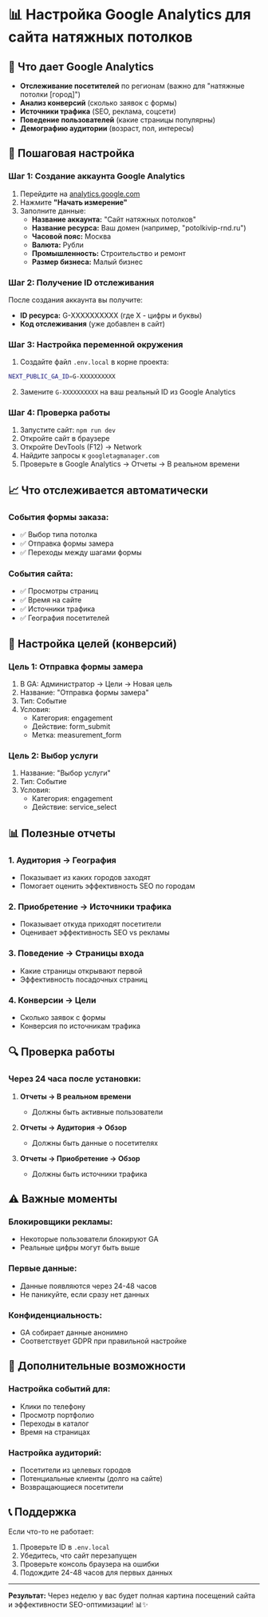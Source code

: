 # 📊 Настройка Google Analytics для сайта натяжных потолков

## 🎯 Что дает Google Analytics

- **Отслеживание посетителей** по регионам (важно для "натяжные потолки [город]")
- **Анализ конверсий** (сколько заявок с формы)
- **Источники трафика** (SEO, реклама, соцсети)
- **Поведение пользователей** (какие страницы популярны)
- **Демографию аудитории** (возраст, пол, интересы)

## 🔧 Пошаговая настройка

### Шаг 1: Создание аккаунта Google Analytics

1. Перейдите на [analytics.google.com](https://analytics.google.com)
2. Нажмите **"Начать измерение"**
3. Заполните данные:
   - **Название аккаунта:** "Сайт натяжных потолков"
   - **Название ресурса:** Ваш домен (например, "potolkivip-rnd.ru")
   - **Часовой пояс:** Москва
   - **Валюта:** Рубли
   - **Промышленность:** Строительство и ремонт
   - **Размер бизнеса:** Малый бизнес

### Шаг 2: Получение ID отслеживания

После создания аккаунта вы получите:
- **ID ресурса:** G-XXXXXXXXXX (где X - цифры и буквы)
- **Код отслеживания** (уже добавлен в сайт)

### Шаг 3: Настройка переменной окружения

1. Создайте файл `.env.local` в корне проекта:
```bash
NEXT_PUBLIC_GA_ID=G-XXXXXXXXXX
```

2. Замените `G-XXXXXXXXXX` на ваш реальный ID из Google Analytics

### Шаг 4: Проверка работы

1. Запустите сайт: `npm run dev`
2. Откройте сайт в браузере
3. Откройте DevTools (F12) → Network
4. Найдите запросы к `googletagmanager.com`
5. Проверьте в Google Analytics → Отчеты → В реальном времени

## 📈 Что отслеживается автоматически

### События формы заказа:
- ✅ Выбор типа потолка
- ✅ Отправка формы замера
- ✅ Переходы между шагами формы

### События сайта:
- ✅ Просмотры страниц
- ✅ Время на сайте
- ✅ Источники трафика
- ✅ География посетителей

## 🎯 Настройка целей (конверсий)

### Цель 1: Отправка формы замера
1. В GA: Администратор → Цели → Новая цель
2. Название: "Отправка формы замера"
3. Тип: Событие
4. Условия: 
   - Категория: engagement
   - Действие: form_submit
   - Метка: measurement_form

### Цель 2: Выбор услуги
1. Название: "Выбор услуги"
2. Тип: Событие
3. Условия:
   - Категория: engagement
   - Действие: service_select

## 📊 Полезные отчеты

### 1. Аудитория → География
- Показывает из каких городов заходят
- Помогает оценить эффективность SEO по городам

### 2. Приобретение → Источники трафика
- Показывает откуда приходят посетители
- Оценивает эффективность SEO vs рекламы

### 3. Поведение → Страницы входа
- Какие страницы открывают первой
- Эффективность посадочных страниц

### 4. Конверсии → Цели
- Сколько заявок с формы
- Конверсия по источникам трафика

## 🔍 Проверка работы

### Через 24 часа после установки:

1. **Отчеты → В реальном времени**
   - Должны быть активные пользователи

2. **Отчеты → Аудитория → Обзор**
   - Должны быть данные о посетителях

3. **Отчеты → Приобретение → Обзор**
   - Должны быть источники трафика

## ⚠️ Важные моменты

### Блокировщики рекламы:
- Некоторые пользователи блокируют GA
- Реальные цифры могут быть выше

### Первые данные:
- Данные появляются через 24-48 часов
- Не паникуйте, если сразу нет данных

### Конфиденциальность:
- GA собирает данные анонимно
- Соответствует GDPR при правильной настройке

## 🚀 Дополнительные возможности

### Настройка событий для:
- Клики по телефону
- Просмотр портфолио
- Переходы в каталог
- Время на страницах

### Настройка аудиторий:
- Посетители из целевых городов
- Потенциальные клиенты (долго на сайте)
- Возвращающиеся посетители

## 📞 Поддержка

Если что-то не работает:
1. Проверьте ID в `.env.local`
2. Убедитесь, что сайт перезапущен
3. Проверьте консоль браузера на ошибки
4. Подождите 24-48 часов для первых данных

---

**Результат:** Через неделю у вас будет полная картина посещений сайта и эффективности SEO-оптимизации! 📊✨
